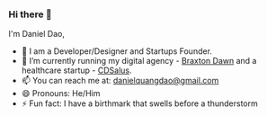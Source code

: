 ### Hi there 👋
I'm Daniel Dao,
- 🌱 I am a Developer/Designer and Startups Founder.
- 🔭 I’m currently running my digital agency - [Braxton Dawn](https://braxtondawn.com) and a healthcare startup - [CDSalus](https://cdsalus.com).
- 📫 You can reach me at: danielquangdao@gmail.com
- 😄 Pronouns: He/Him
- ⚡ Fun fact: I have a birthmark that swells before a thunderstorm

<!--
**dndao/dndao** is a ✨ _special_ ✨ repository because its `README.md` (this file) appears on your GitHub profile.
-->

